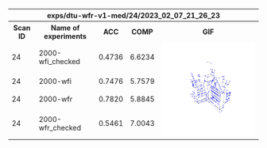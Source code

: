 <table>
<tr>
    <th colspan="5">exps/dtu-wfr-v1-med/24/2023_02_07_21_26_23</th>
</tr>
<tr>
<th>Scan ID</th>
<th>Name of experiments</th>
<th>ACC</th>
<th>COMP</th>
<th>GIF</th>
</tr>
<tr>
<td>24</td>
<td>2000-wfi_checked</td>
<td>0.4736</td>
<td>6.6234</td>
<td rowspan="4">
<img src="exps/dtu-wfr-v1-med/24/2023_02_07_21_26_23/wireframes/2000-wfi_checked_record.gif" width="512" />
</td>
</tr>
<tr>
<td>24</td>
<td>2000-wfi</td>
<td>0.7476</td>
<td>5.7579</td>
</tr>
<tr>
<td>24</td>
<td>2000-wfr</td>
<td>0.7820</td>
<td>5.8845</td>
</tr>
<tr>
<td>24</td>
<td>2000-wfr_checked</td>
<td>0.5461</td>
<td>7.0043</td>
</tr>
</table>
